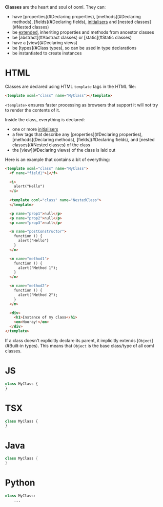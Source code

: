 **Classes** are the heart and soul of ooml. They can:

- have [properties](#Declaring properties), [methods](#Declaring methods), [fields](#Declaring fields), [initialisers](#Initialisation) and [nested classes](#Nested classes)
- be [extended](#Inheritance), inheriting properties and methods from ancestor classes
- be [abstract](#Abstract classes) or [static](#Static classes)
- have a [view](#Declaring views)
- be [types](#Class types), so can be used in type declarations
- be instantiated to create instances

<!-- begin tabbed sections -->

# HTML

Classes are declared using HTML `template` tags in the HTML file:

```html
<template ooml="class" name="MyClass"></template>
```

`<template>` ensures faster processing as browsers that support it will not try to render the contents of it.

Inside the class, everything is declared:

- one or more [initialisers](#Initialisation)
- a few tags that describe any [properties](#Declaring properties), [methods](Declaring methods), [fields](#Declaring fields), and [nested classes](#Nested classes) of the class
- the [view](#Declaring views) of the class is laid out

Here is an example that contains a bit of everything:

```html
<template ooml="class" name="MyClass">
  <f name="field1">1</f>

  <i>
    alert("Hello")
  </i>
  
  <template ooml="class" name="NestedClass">
  </template>

  <p name="prop1">null</p>
  <p name="prop2">null</p>
  <p name="prop3">null</p>

  <m name="postConstructor">
    function () {
      alert("Hello")
    }
  </m>

  <m name="method1">
    function () {
      alert("Method 1");
    }
  </m>

  <m name="method2">
    function () {
      alert("Method 2");
    }
  </m>

  <div>
    <h1>Instance of my class</h1>
    <em>Hooray!</em>
  </div>
</template>
```

If a class doesn't explicitly declare its parent, it implicitly extends [`Object`](#Built-in types). This means that `Object` is the base class/type of all ooml classes.

# JS

```javascript
class MyClass {
}
```

# TSX

```typescript
class MyClass {
}
```

# Java

```java
class MyClass {
}
```

# Python

```python
class MyClass:
    ...
```

<!-- end tabbed sections -->
